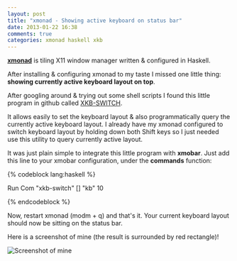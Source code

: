 ```yaml
---
layout: post
title: "xmonad - Showing active keyboard on status bar"
date: 2013-01-22 16:38
comments: true
categories: xmonad haskell xkb
---
```


**[xmonad](http://xmonad.org/)** is tiling X11 window manager written & configured in Haskell.

After installing & configuring xmonad to my taste I missed one little thing: **showing currently active keyboard layout on top**.

After googling around & trying out some shell scripts I found this little program in github called [XKB-SWITCH](https://github.com/ierton/xkb-switch).

It allows easily to set the keyboard layout & also programmatically query the currently active keyboard layout. I already have my xmonad configured to switch keyboard layout by holding down both Shift keys so I just needed use this utility to query currently active layout.

It was just plain simple to integrate this little program with **xmobar**. Just add this line to your xmobar configuration, under the **commands** function:

{% codeblock lang:haskell %}

Run Com "xkb-switch" [] "kb" 10

{% endcodeblock %}

Now, restart xmonad (modm + q) and that's it. Your current keyboard layout should now be sitting on the status bar.

Here is a screenshot of mine (the result is surrounded by red rectangle)!

![Screenshot of mine](/files/img/xmonad-statusbar-kb-layout.jpg)


